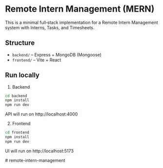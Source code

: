 # Remote Intern Management (MERN)

This is a minimal full‑stack implementation for a Remote Intern Management system with Interns, Tasks, and Timesheets.

## Structure
- `backend/` – Express + MongoDB (Mongoose)
- `frontend/` – Vite + React

## Run locally
1) Backend
```bash
cd backend
npm install
npm run dev
```
API will run on http://localhost:4000

2) Frontend
```bash
cd frontend
npm install
npm run dev
```
UI will run on http://localhost:5173

#   r e m o t e - i n t e r n - m a n a g e m e n t  
 